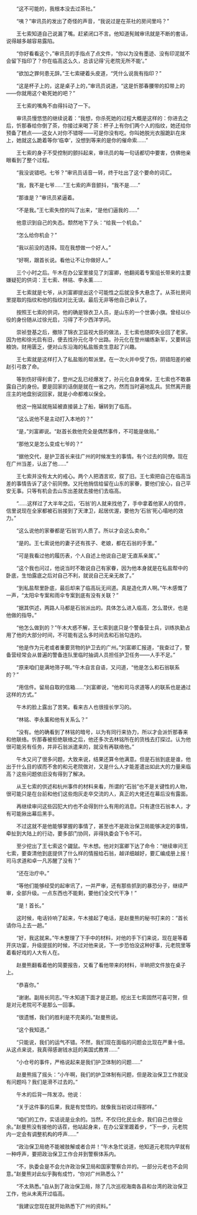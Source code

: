 　　“这不可能的，我根本没去过茶社。”

　　“咦？”审讯员的发出了奇怪的声音，“我说过是在茶社的房间里吗？”

　　王七索知道自己说漏了嘴。赶紧闭口不言。他知道髡贼审讯就是不断的套话，说得越多越容易露陷。

　　“你好看看这个，”审讯员的手指点了点文件，“你以为没有墨迹、没有印泥就不会留下指印了？你在临高这么久，总该记得‘元老院无所不能’。”

　　“欲加之罪何患无辞。”王七索硬着头皮道，“凭什么说我有指印？”

　　“这是杯子上的，这是桌子上的，”审讯员说道，“这是忻那春腰带的扣带上的——你就用这个勒死她的吧？”

　　王七索的嘴角不由得抖动了一下。

　　审讯员慢悠悠的继续说着：“我想，你杀死她的过程大概是这样的：你进去之后，忻那春给你倒了茶，你接过来喝了茶：杯子上有你们两个人的指纹，她还给你预备了糕点——这女人对你不错呀——可是你没有吃。你叫她脱光衣服跪趴在床上，她就这么跪着等你‘临幸’，没想到等来的是你的催命索……”

　　王七索的身子不受控制的颤抖起来，审讯员的每一句话都切中要害，仿佛他亲眼看到了整个过程。

　　“我没说错吧。七爷？”审讯员话音一转，终于吐出了这个要命的词汇。

　　“我，我不是七爷……”王七索的声音颤抖，“我不是……”

　　“那谁是？”审讯员紧逼着。

　　“不是我。”王七索失控的叫了出来，“是他们逼我的……”

　　他意识到自己的失态。颓然地下了头：“给我一个机会。”

　　“怎么给你机会？”

　　“我以前没的选择。现在我想做一个好人。”

　　“好啊，跟首长说。看他让不让你做好人。”

　　三个小时之后。午木在办公室里接见了刘富卿，他翻阅着专案组长带来的主要嫌疑犯的供词：王七索、林铭、李永薰……

　　王七索就是七爷，从刘富卿提出这个可能性之后就没多大悬念了。从茶社房间里提取的指纹和他的指纹对比无误。最后无非等他自己承认了。

　　按照王七索的供词，他的确是锦衣卫人员，是山东的一个世袭小旗。曾经以仆役的身份随从过徐光启，习得了不少西洋学问。

　　崇祯登基之后，撤除了锦衣卫监视大臣的做法，王七索也随即失业回了老家。因为他和徐光启有旧，便去找孙元化寻个出路。孙元化在登州编练新军，又要转运粮饷，财用匮乏，便对山东沿海的私盐贩卖生意起了兴趣。

　　王七索就是这样打入了私盐贩的帮派里。在一次火并中受了伤，阴错阳差的被赵引弓救了命。

　　等到伤好得利索了，登州之乱已经爆发了，孙元化自身难保，王七索也不敢暴露自己的身份。要是回家的话倒是就在一省之内，然而当时遍地乱兵。贸然离开鹿庄主的地盘别说回家，就是小命都难以保全。

　　他这一拖延就拖延被直接装上了船，辗转到了临高。

　　“这么说他不是主动打入本地的？”

　　“是，”刘富卿说。“赵首长救他完全是偶然事件，不可能是做局。”

　　“那他又是怎么变成七爷的？”

　　“据他交代，是护卫首长来往广州的时候发生的事情。有个过去的同僚。现在在广州当差，认出了他……”

　　王七索并没有太大的戒心。两个人把酒言欢，叙了旧。王七索把自己在临高当差的事情告诉了这个前同僚。又托他捎信给留在山东的家眷，要他们安心，自己平安无事。只等有机会去山东出差就去接他们去临高。

　　“……这样过了大半年之后，‘石翁’的人就来找他了，手中拿着他家人的信件，信里说现在全家都被石翁接到了天津卫，起居优渥，要他为‘石翁’死心塌地的效力。”

　　“这么说他的家眷都是‘石翁’的人质了。所以才会这么卖命。”

　　“是的。王七索说他的妻子还有孩子、老娘，都在石翁的手里。”

　　“可是我看过他的履历表，个人自述上他说自己是‘无直系亲属’。”

　　“这个我也问过，他说当时不敢说自己有家眷，因为他本身就是在私盐帮中的卧底，生怕露底之后对自己不利，就说自己无亲无故了。”

　　“到私盐帮里卧底，最后却来了临高玩无间道。真是造化弄人啊。”午木感慨了一声，“太阳伞专案和雨伞专案到底有没有关联？”

　　“据其供述，两路人马都是石翁派出的。具体怎么进入临高，怎么潜伏，也是他做的指导。”

　　“他怎么做到的？”午木大惑不解，王七索到底只是个警备营士兵，训练执勤占用了他的大部分时间，不可能有这么多时间去和石翁勾连的。

　　“他是作为元老或者重要货物的护卫去的广州。”刘富卿汇报道，“我查过了，警备营经常会从普遍的警备连队里临时抽调人员担任护卫任务——人手不足。”

　　“原来咱们是满地筛子啊。”午木自言自语，又问道，“他是怎么和石翁联系的？”

　　“用信件。留局自取的信箱……”刘富卿说，“他和司马求道等人的联系也是通过这样的方式。”

　　午木的脸上露出了苦笑。看来古人也很擅长学习的。

　　“林铭、李永薰和他有关系么？”

　　“没有。他的确看到了林铭的暗号，以为有同行来协力，所以才会派忻那春来和他联络。忻那春被拒绝联络之后，他还多次去林铭所在的货栈去打探过。认为他很可能另有任务，并非石翁派遣来的，就没有再联络他。”

　　午木又问了很多问题，大致来说，结果还算令他满意。但是石翁到底是谁，他出于什么目的锲而不舍的和元老院做对，又是什么人才能差遣出如此大的力量来临高？这些问题依旧没有得到了解决。

　　从王七索的供述和杭州事件的材料来看，所谓的“石翁”也不是关键性的人物，很可能只是在台前和他们这些炮灰走卒交流的人，真正的大佬还在幕后没有露面。

　　再继续审问这些囚犯大约也不会得到什么有用的消息。只有逮住石翁本人，才有可能揪出幕后黑手。

　　不过这就不是他能够掌握的事情了，甚至也不是政治保卫局能够决定的事情，牵扯到大陆上的行动，要多部门协同，非得执委会下令不可。

　　至少挖出了王七索这个鼹鼠。午木想。他对刘富卿下达了命令：“继续审问王七索，要查清他到底提供了什么样的情报给石翁，越详细越好，要汇编成册上报！司马求道和卓一凡苏醒了没有？”

　　“还在治疗中。”

　　“等他们能够经受的起审讯了，一并严审，还有那些抓到的暴恐分子，继续严审，全部升级。一点东西也不能剩，要他们全交代干净！”

　　“是！首长。”

　　这时候，电话铃响了起来，午木接起了电话，是赵曼熊的秘书打来的：“首长请你马上去一趟。”

　　“好，我这就来。”午木整理了下手中的材料，对他的手下们来说，现在是等着开庆功宴，升级提拔的时候，不过对他来说，下一步恐怕没这种好事，元老院里等着看好戏的人大有人在。

　　赵曼熊翻看着他的简要报告，又看了看他带来的材料，半晌把文件放在桌子上。

　　“恭喜你。”

　　“谢谢。副局长同志。”午木知道下面才是正题。挖出王七索固然可喜可贺，但是对元老院可不是那么一回事。

　　“很遗憾，我们的胜利是不完美的。”赵曼熊说。

　　“这个我知道。”

　　“只能说，我们的运气不错。不然，我们现在面临的问题会比现在严重十倍。从这点来说，我真得感谢钱水廷的美国式教育……”

　　“小仓号的事件，严格说起来是我们护卫体制的问题……”

　　赵曼熊摇了摇头：“小午啊，我们的护卫体制有问题，但是政治保卫工作就没有问题吗？我们是滑不过去的。”

　　午木的后背一阵发凉。他说：

　　“关于这件事的后果，我是有觉悟的。就像我当初说过得那样。”

　　“咱们的工作，实话说是业余的。当然，不仅归化民业余，我们自己也很业余。”赵曼熊没有接他的话茬，他站起身来，在办公室里踱着步，“下一步，元老院内一定会有调整机构的呼声……”

　　“政治保卫局绝不能被肢解或者合并！”午木急忙说道，他知道元老院内早就有一种呼声，要把政治保卫工作合并到警察体系内。

　　“不，执委会是不会允许政治保卫局和国家警察合并的。一部分元老也不会同意。”赵曼熊对此似乎胸有成竹，“你对广州熟悉么？”

　　“不太熟悉。”自从到了政治保卫局，除了几次巡视海南各县和台湾的政治保卫工作，他从未离开过临高。

　　“我建议您现在就开始熟悉下广州的资料。”

